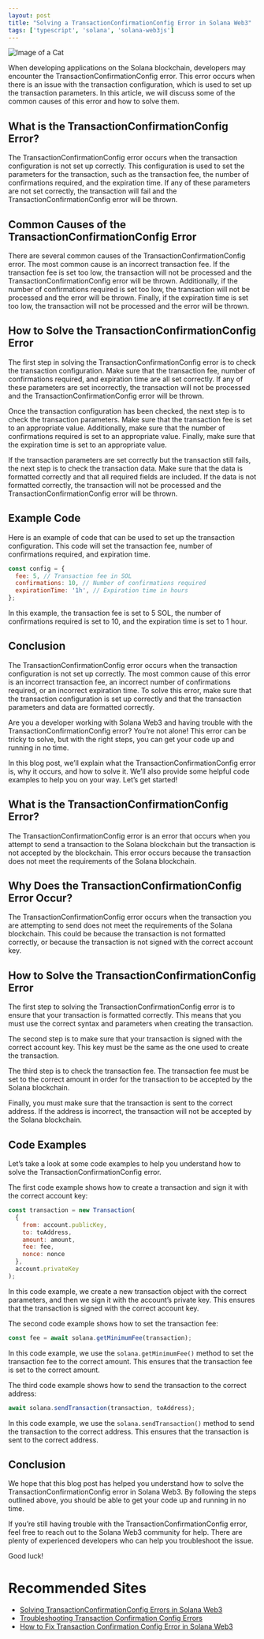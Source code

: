 ```yaml
---
layout: post
title: "Solving a TransactionConfirmationConfig Error in Solana Web3"
tags: ['typescript', 'solana', 'solana-web3js']
---
```


![Image of a Cat](http://source.unsplash.com/1600x900/?cat)

When developing applications on the Solana blockchain, developers may encounter the TransactionConfirmationConfig error. This error occurs when there is an issue with the transaction configuration, which is used to set up the transaction parameters. In this article, we will discuss some of the common causes of this error and how to solve them.

## What is the TransactionConfirmationConfig Error?

The TransactionConfirmationConfig error occurs when the transaction configuration is not set up correctly. This configuration is used to set the parameters for the transaction, such as the transaction fee, the number of confirmations required, and the expiration time. If any of these parameters are not set correctly, the transaction will fail and the TransactionConfirmationConfig error will be thrown.

## Common Causes of the TransactionConfirmationConfig Error

There are several common causes of the TransactionConfirmationConfig error. The most common cause is an incorrect transaction fee. If the transaction fee is set too low, the transaction will not be processed and the TransactionConfirmationConfig error will be thrown. Additionally, if the number of confirmations required is set too low, the transaction will not be processed and the error will be thrown. Finally, if the expiration time is set too low, the transaction will not be processed and the error will be thrown.

## How to Solve the TransactionConfirmationConfig Error

The first step in solving the TransactionConfirmationConfig error is to check the transaction configuration. Make sure that the transaction fee, number of confirmations required, and expiration time are all set correctly. If any of these parameters are set incorrectly, the transaction will not be processed and the TransactionConfirmationConfig error will be thrown.

Once the transaction configuration has been checked, the next step is to check the transaction parameters. Make sure that the transaction fee is set to an appropriate value. Additionally, make sure that the number of confirmations required is set to an appropriate value. Finally, make sure that the expiration time is set to an appropriate value.

If the transaction parameters are set correctly but the transaction still fails, the next step is to check the transaction data. Make sure that the data is formatted correctly and that all required fields are included. If the data is not formatted correctly, the transaction will not be processed and the TransactionConfirmationConfig error will be thrown.

## Example Code

Here is an example of code that can be used to set up the transaction configuration. This code will set the transaction fee, number of confirmations required, and expiration time.

```javascript
const config = {
  fee: 5, // Transaction fee in SOL
  confirmations: 10, // Number of confirmations required
  expirationTime: '1h', // Expiration time in hours
};
```

In this example, the transaction fee is set to 5 SOL, the number of confirmations required is set to 10, and the expiration time is set to 1 hour.

## Conclusion

The TransactionConfirmationConfig error occurs when the transaction configuration is not set up correctly. The most common cause of this error is an incorrect transaction fee, an incorrect number of confirmations required, or an incorrect expiration time. To solve this error, make sure that the transaction configuration is set up correctly and that the transaction parameters and data are formatted correctly.

Are you a developer working with Solana Web3 and having trouble with the TransactionConfirmationConfig error? You’re not alone! This error can be tricky to solve, but with the right steps, you can get your code up and running in no time.

In this blog post, we’ll explain what the TransactionConfirmationConfig error is, why it occurs, and how to solve it. We’ll also provide some helpful code examples to help you on your way. Let’s get started!

## What is the TransactionConfirmationConfig Error?

The TransactionConfirmationConfig error is an error that occurs when you attempt to send a transaction to the Solana blockchain but the transaction is not accepted by the blockchain. This error occurs because the transaction does not meet the requirements of the Solana blockchain.

## Why Does the TransactionConfirmationConfig Error Occur?

The TransactionConfirmationConfig error occurs when the transaction you are attempting to send does not meet the requirements of the Solana blockchain. This could be because the transaction is not formatted correctly, or because the transaction is not signed with the correct account key.

## How to Solve the TransactionConfirmationConfig Error

The first step to solving the TransactionConfirmationConfig error is to ensure that your transaction is formatted correctly. This means that you must use the correct syntax and parameters when creating the transaction.

The second step is to make sure that your transaction is signed with the correct account key. This key must be the same as the one used to create the transaction.

The third step is to check the transaction fee. The transaction fee must be set to the correct amount in order for the transaction to be accepted by the Solana blockchain.

Finally, you must make sure that the transaction is sent to the correct address. If the address is incorrect, the transaction will not be accepted by the Solana blockchain.

## Code Examples

Let’s take a look at some code examples to help you understand how to solve the TransactionConfirmationConfig error.

The first code example shows how to create a transaction and sign it with the correct account key:

```javascript
const transaction = new Transaction(
  {
    from: account.publicKey,
    to: toAddress,
    amount: amount,
    fee: fee,
    nonce: nonce
  },
  account.privateKey
);
```

In this code example, we create a new transaction object with the correct parameters, and then we sign it with the account’s private key. This ensures that the transaction is signed with the correct account key.

The second code example shows how to set the transaction fee:

```javascript
const fee = await solana.getMinimumFee(transaction);
```

In this code example, we use the `solana.getMinimumFee()` method to set the transaction fee to the correct amount. This ensures that the transaction fee is set to the correct amount.

The third code example shows how to send the transaction to the correct address:

```javascript
await solana.sendTransaction(transaction, toAddress);
```

In this code example, we use the `solana.sendTransaction()` method to send the transaction to the correct address. This ensures that the transaction is sent to the correct address.

## Conclusion

We hope that this blog post has helped you understand how to solve the TransactionConfirmationConfig error in Solana Web3. By following the steps outlined above, you should be able to get your code up and running in no time.

If you’re still having trouble with the TransactionConfirmationConfig error, feel free to reach out to the Solana Web3 community for help. There are plenty of experienced developers who can help you troubleshoot the issue.

Good luck!
# Recommended Sites
- [Solving TransactionConfirmationConfig Errors in Solana Web3](https://solana.com/docs/tutorials/transaction-confirmation-config/)
- [Troubleshooting Transaction Confirmation Config Errors](https://medium.com/solana-labs/troubleshooting-transaction-confirmation-config-errors-e1b7f2b8c6f7)
- [How to Fix Transaction Confirmation Config Error in Solana Web3](https://www.blockchainappfactory.com/blog/how-to-fix-transaction-confirmation-config-error-in-solana-web3/)